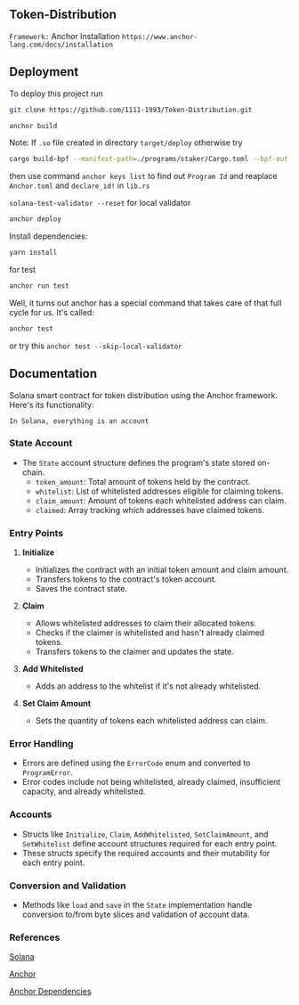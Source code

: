 
##  Token-Distribution



`Framework:` Anchor Installation ```https://www.anchor-lang.com/docs/installation```






## Deployment

To deploy this project run

```bash
git clone https://github.com/1111-1993/Token-Distribution.git
```
```bash 
anchor build
```
Note: If ```.so``` file created in directory ```target/deploy``` otherwise try
```bash
cargo build-bpf --manifest-path=./programs/staker/Cargo.toml --bpf-out-dir=target/deploy
```
then use command ```anchor keys list``` to find out ```Program Id``` and reaplace ```Anchor.toml``` and ```declare_id!``` in ```lib.rs```

```solana-test-validator --reset``` for local validator
 


```bash
anchor deploy
```
Install dependencies:
```bash
yarn install
```

for test 
```bash 
anchor run test
```
Well, it turns out anchor has a special command that takes care of that full cycle for us. It's called:

```bash 
anchor test
```
or try this ```anchor test --skip-local-validator```


## Documentation

Solana smart contract for token distribution using the Anchor framework. Here's its functionality:

`In Solana, everything is an account`

### State Account
- The `State` account structure defines the program's state stored on-chain.
  - `token_amount`: Total amount of tokens held by the contract.
  - `whitelist`: List of whitelisted addresses eligible for claiming tokens.
  - `claim_amount`: Amount of tokens each whitelisted address can claim.
  - `claimed`: Array tracking which addresses have claimed tokens.


### Entry Points
1. **Initialize**
   - Initializes the contract with an initial token amount and claim amount.
   - Transfers tokens to the contract's token account.
   - Saves the contract state.

2. **Claim**
   - Allows whitelisted addresses to claim their allocated tokens.
   - Checks if the claimer is whitelisted and hasn't already claimed tokens.
   - Transfers tokens to the claimer and updates the state.

3. **Add Whitelisted**
   - Adds an address to the whitelist if it's not already whitelisted.

4. **Set Claim Amount**
   - Sets the quantity of tokens each whitelisted address can claim.


### Error Handling
- Errors are defined using the `ErrorCode` enum and converted to `ProgramError`.
- Error codes include not being whitelisted, already claimed, insufficient capacity, and already whitelisted.

### Accounts
- Structs like `Initialize`, `Claim`, `AddWhitelisted`, `SetClaimAmount`, and `SetWhitelist` define account structures required for each entry point.
- These structs specify the required accounts and their mutability for each entry point.

### Conversion and Validation
- Methods like `load` and `save` in the `State` implementation handle conversion to/from byte slices and validation of account data.


### References
[Solana](https://docs.solana.com/)

[Anchor](https://www.anchor-lang.com/)

[Anchor Dependencies](https://www.anchor-lang.com/docs/installation/)
